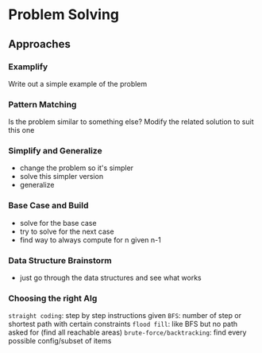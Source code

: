 # Problem Solving

## Approaches

### Examplify

Write out a simple example of the problem

### Pattern Matching

Is the problem similar to something else? 
Modify the related solution to suit this one

### Simplify and Generalize

- change the problem so it's simpler
- solve this simpler version
- generalize

### Base Case and Build

- solve for the base case
- try to solve for the next case
- find way to always compute for n given n-1

### Data Structure Brainstorm

- just go through the data structures and see what works

### Choosing the right Alg

`straight coding`: step by step instructions given
`BFS`: number of step or shortest path with certain constraints
`flood fill`: like BFS but no path asked for (find all reachable areas)
`brute-force/backtracking`: find every possible config/subset of items
